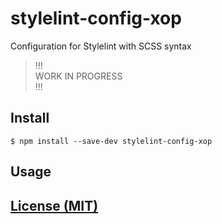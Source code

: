 # stylelint-config-xop

Configuration for Stylelint with SCSS syntax

> !!!  
> WORK IN PROGRESS  
> !!!

## Install

```
$ npm install --save-dev stylelint-config-xop
```

## Usage

## [License (MIT)](LICENSE)
